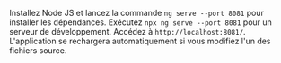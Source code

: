 Installez Node JS et lancez la commande `ng serve --port 8081` pour installer les dépendances.
Exécutez `npx ng serve --port 8081` pour un serveur de développement. Accédez à `http://localhost:8081/`. 
L'application se rechargera automatiquement si vous modifiez l'un des fichiers source.